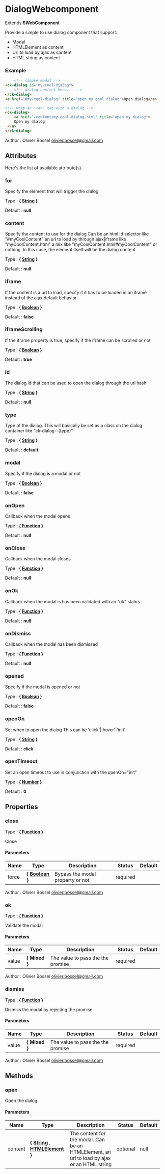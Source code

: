 # DialogWebcomponent

Extends **SWebComponent**

Provide a simple to use dialog component that support:
- Modal
- HTMLElement as content
- Url to load by ajax as content
- HTML string as content


### Example
```html
	<!-- simple modal -->
<ck-dialog id="my-cool-dialog">
	<!-- dialog content here... -->
</ck-dialog>
<a href="#my-cool-dialog" title="open my cool dialog">Open dialog</a>

<!-- wrap an "<a>" tag with a dialog -->
<ck-dialog>
	<a href="/content/my-cool-dialog.html" title="open my dialog">
 	Open my dialog
 </a>
</ck-dialog>
```
Author : Olivier Bossel [olivier.bossel@gmail.com](mailto:olivier.bossel@gmail.com)




## Attributes

Here's the list of available attribute(s).

### for

Specify the element that will trigger the dialog

Type : **{ [String](https://developer.mozilla.org/fr/docs/Web/JavaScript/Reference/Objets_globaux/String) }**

Default : **null**


### content

Specify the content to use for the dialog
Can be an html id selector like "#myCoolContent"
an url to load by through ajax|iframe like "myCoolContent.html"
a mix like "myCoolContent.html#myCoolContent"
or nothing. In this case, the element itself will be the dialog content

Type : **{ [String](https://developer.mozilla.org/fr/docs/Web/JavaScript/Reference/Objets_globaux/String) }**

Default : **null**


### iframe

If the content is a url to load, specify if it has to be loaded in an iframe instead of the
ajax default behavior

Type : **{ [Boolean](https://developer.mozilla.org/fr/docs/Web/JavaScript/Reference/Objets_globaux/Boolean) }**

Default : **false**


### iframeScrolling

If the iframe property is true, specify if the iframe can be scrolled or not

Type : **{ [Boolean](https://developer.mozilla.org/fr/docs/Web/JavaScript/Reference/Objets_globaux/Boolean) }**

Default : **true**


### id

The dialog id that can be used to open the dialog through the url hash

Type : **{ [String](https://developer.mozilla.org/fr/docs/Web/JavaScript/Reference/Objets_globaux/String) }**

Default : **null**


### type

Type of the dialog. This will basically be set as a class on the dialog container like "ck-dialog--{type}"

Type : **{ [String](https://developer.mozilla.org/fr/docs/Web/JavaScript/Reference/Objets_globaux/String) }**

Default : **default**


### modal

Specify if the dialog is a modal or not

Type : **{ [Boolean](https://developer.mozilla.org/fr/docs/Web/JavaScript/Reference/Objets_globaux/Boolean) }**

Default : **false**


### onOpen

Callback when the modal opens

Type : **{ [Function](https://developer.mozilla.org/fr/docs/Web/JavaScript/Reference/Objets_globaux/Function) }**

Default : **null**


### onClose

Callback when the modal closes

Type : **{ [Function](https://developer.mozilla.org/fr/docs/Web/JavaScript/Reference/Objets_globaux/Function) }**

Default : **null**


### onOk

Callback when the modal is has been validated with an "ok" status

Type : **{ [Function](https://developer.mozilla.org/fr/docs/Web/JavaScript/Reference/Objets_globaux/Function) }**

Default : **null**


### onDismiss

Callback when the modal has been dismissed

Type : **{ [Function](https://developer.mozilla.org/fr/docs/Web/JavaScript/Reference/Objets_globaux/Function) }**

Default : **null**


### opened

Specify if the modal is opened or not

Type : **{ [Boolean](https://developer.mozilla.org/fr/docs/Web/JavaScript/Reference/Objets_globaux/Boolean) }**

Default : **false**


### openOn

Set when to open the dialog
This can be 'click'|'hover'|'init'

Type : **{ [String](https://developer.mozilla.org/fr/docs/Web/JavaScript/Reference/Objets_globaux/String) }**

Default : **click**


### openTimeout

Set an open timeout to use in conjunction with the openOn="init"

Type : **{ [Number](https://developer.mozilla.org/fr/docs/Web/JavaScript/Reference/Objets_globaux/Number) }**

Default : **0**



## Properties


### close

Type : **{ [Function](https://developer.mozilla.org/fr/docs/Web/JavaScript/Reference/Objets_globaux/Function) }**


Close



#### Parameters
Name  |  Type  |  Description  |  Status  |  Default
------------  |  ------------  |  ------------  |  ------------  |  ------------
force  |  **{ [Boolean](https://developer.mozilla.org/fr/docs/Web/JavaScript/Reference/Objets_globaux/Boolean) }**  |  Bypass the modal property or not  |  required  |

Author : Olivier Bossel [olivier.bossel@gmail.com](mailto:olivier.bossel@gmail.com)


### ok

Type : **{ [Function](https://developer.mozilla.org/fr/docs/Web/JavaScript/Reference/Objets_globaux/Function) }**


Validate the modal



#### Parameters
Name  |  Type  |  Description  |  Status  |  Default
------------  |  ------------  |  ------------  |  ------------  |  ------------
value  |  **{ Mixed }**  |  The value to pass the the promise  |  required  |

Author : Olivier Bossel [olivier.bossel@gmail.com](mailto:olivier.bossel@gmail.com)


### dismiss

Type : **{ [Function](https://developer.mozilla.org/fr/docs/Web/JavaScript/Reference/Objets_globaux/Function) }**


Dismiss the modal by rejecting the promise



#### Parameters
Name  |  Type  |  Description  |  Status  |  Default
------------  |  ------------  |  ------------  |  ------------  |  ------------
value  |  **{ Mixed }**  |  The value to pass the the promise  |  required  |

Author : Olivier Bossel [olivier.bossel@gmail.com](mailto:olivier.bossel@gmail.com)


## Methods


### open

Open the dialog


#### Parameters
Name  |  Type  |  Description  |  Status  |  Default
------------  |  ------------  |  ------------  |  ------------  |  ------------
content  |  **{ [String](https://developer.mozilla.org/fr/docs/Web/JavaScript/Reference/Objets_globaux/String) , [HTMLElement](https://developer.mozilla.org/fr/docs/Web/API/HTMLElement) }**  |  The content for the modal. Can be an HTMLElement, an url to load by ajax or an HTML string  |  optional  |  null